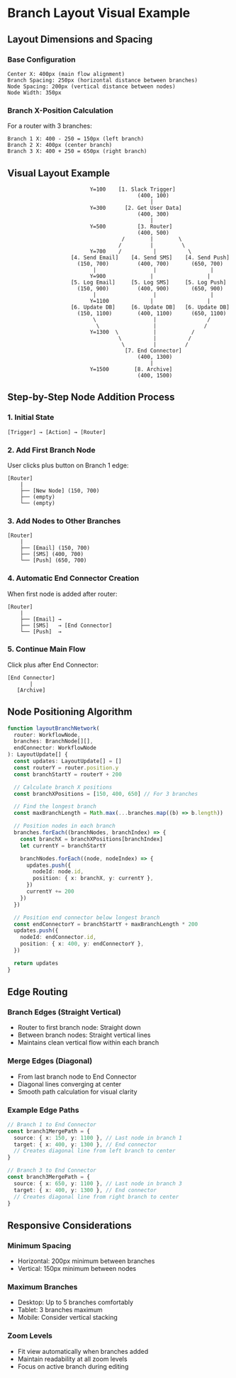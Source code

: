 # Branch Layout Visual Example

## Layout Dimensions and Spacing

### Base Configuration

```
Center X: 400px (main flow alignment)
Branch Spacing: 250px (horizontal distance between branches)
Node Spacing: 200px (vertical distance between nodes)
Node Width: 350px
```

### Branch X-Position Calculation

For a router with 3 branches:

```
Branch 1 X: 400 - 250 = 150px (left branch)
Branch 2 X: 400px (center branch)
Branch 3 X: 400 + 250 = 650px (right branch)
```

## Visual Layout Example

```
                          Y=100    [1. Slack Trigger]
                                         (400, 100)
                                             |
                          Y=300      [2. Get User Data]
                                         (400, 300)
                                             |
                          Y=500          [3. Router]
                                         (400, 500)
                                    /        |        \
                                   /         |         \
                          Y=700    /          |          \
                    [4. Send Email]    [4. Send SMS]    [4. Send Push]
                      (150, 700)         (400, 700)       (650, 700)
                           |                  |                 |
                          Y=900              |                 |
                    [5. Log Email]     [5. Log SMS]     [5. Log Push]
                      (150, 900)         (400, 900)       (650, 900)
                           |                  |                 |
                          Y=1100             |                 |
                    [6. Update DB]     [6. Update DB]   [6. Update DB]
                      (150, 1100)        (400, 1100)      (650, 1100)
                           \                  |                /
                            \                 |               /
                          Y=1300  \           |           /
                                   \          |          /
                                    \         |         /
                                     [7. End Connector]
                                         (400, 1300)
                                             |
                          Y=1500        [8. Archive]
                                         (400, 1500)
```

## Step-by-Step Node Addition Process

### 1. Initial State

```
[Trigger] → [Action] → [Router]
```

### 2. Add First Branch Node

User clicks plus button on Branch 1 edge:

```
[Router]
    |
    ├── [New Node] (150, 700)
    ├── (empty)
    └── (empty)
```

### 3. Add Nodes to Other Branches

```
[Router]
    |
    ├── [Email] (150, 700)
    ├── [SMS] (400, 700)
    └── [Push] (650, 700)
```

### 4. Automatic End Connector Creation

When first node is added after router:

```
[Router]
    |
    ├── [Email] →
    ├── [SMS]   → [End Connector]
    └── [Push]  →
```

### 5. Continue Main Flow

Click plus after End Connector:

```
[End Connector]
       |
   [Archive]
```

## Node Positioning Algorithm

```typescript
function layoutBranchNetwork(
  router: WorkflowNode,
  branches: BranchNode[][],
  endConnector: WorkflowNode
): LayoutUpdate[] {
  const updates: LayoutUpdate[] = []
  const routerY = router.position.y
  const branchStartY = routerY + 200

  // Calculate branch X positions
  const branchXPositions = [150, 400, 650] // For 3 branches

  // Find the longest branch
  const maxBranchLength = Math.max(...branches.map((b) => b.length))

  // Position nodes in each branch
  branches.forEach((branchNodes, branchIndex) => {
    const branchX = branchXPositions[branchIndex]
    let currentY = branchStartY

    branchNodes.forEach((node, nodeIndex) => {
      updates.push({
        nodeId: node.id,
        position: { x: branchX, y: currentY },
      })
      currentY += 200
    })
  })

  // Position end connector below longest branch
  const endConnectorY = branchStartY + maxBranchLength * 200
  updates.push({
    nodeId: endConnector.id,
    position: { x: 400, y: endConnectorY },
  })

  return updates
}
```

## Edge Routing

### Branch Edges (Straight Vertical)

- Router to first branch node: Straight down
- Between branch nodes: Straight vertical lines
- Maintains clean vertical flow within each branch

### Merge Edges (Diagonal)

- From last branch node to End Connector
- Diagonal lines converging at center
- Smooth path calculation for visual clarity

### Example Edge Paths

```typescript
// Branch 1 to End Connector
const branch1MergePath = {
  source: { x: 150, y: 1100 }, // Last node in branch 1
  target: { x: 400, y: 1300 }, // End connector
  // Creates diagonal line from left branch to center
}

// Branch 3 to End Connector
const branch3MergePath = {
  source: { x: 650, y: 1100 }, // Last node in branch 3
  target: { x: 400, y: 1300 }, // End connector
  // Creates diagonal line from right branch to center
}
```

## Responsive Considerations

### Minimum Spacing

- Horizontal: 200px minimum between branches
- Vertical: 150px minimum between nodes

### Maximum Branches

- Desktop: Up to 5 branches comfortably
- Tablet: 3 branches maximum
- Mobile: Consider vertical stacking

### Zoom Levels

- Fit view automatically when branches added
- Maintain readability at all zoom levels
- Focus on active branch during editing

